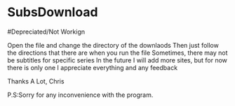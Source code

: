 # SubsDownload

#Depreciated/Not Workign

Open the file and change the directory of the downlaods
Then just follow the directions that there are when you run the file
Sometimes, there may not be subtitles for specific series
In the future I will add more sites, but for now there is only one
I appreciate everything and any feedback

Thanks A Lot,
Chris


P.S:Sorry for any inconvenience with the program. 
